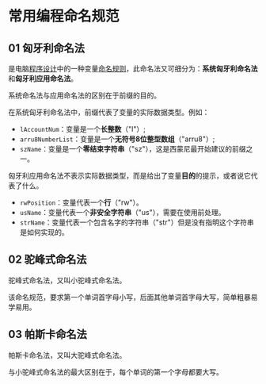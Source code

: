 # 常用编程命名规范

## 01 匈牙利命名法

是电脑[程序设计](https://zh.wikipedia.org/wiki/程序設計)中的一种变量[命名规则](https://zh.wikipedia.org/wiki/命名规则_(程序设计))，此命名法又可细分为：**系统匈牙利命名法**和**匈牙利应用命名法**。

系统命名法与应用命名法的区别在于前缀的目的。

在系统匈牙利命名法中，前缀代表了变量的实际数据类型。例如：

- `lAccountNum`：变量是一个**长整数**（"l"）;
- `arru8NumberList`：变量是一个**无符号8位整型数组**（"arru8"）;
- `szName`：变量是一个**零结束字符串**（"sz"），这是西蒙尼最开始建议的前缀之一。

匈牙利应用命名法不表示实际数据类型，而是给出了变量**目的**的提示，或者说它代表了什么。

- `rwPosition`：变量代表一个**行**（"rw"）。
- `usName`：变量代表一个**非安全字符串**（"us"），需要在使用前处理。
- `strName`：变量代表一个包含名字的字符串（"str"）但是没有指明这个字符串是如何实现的。

## 02 驼峰式命名法

驼峰式命名法，又叫小驼峰式命名法。

该命名规范，要求第一个单词首字母小写，后面其他单词首字母大写，简单粗暴易学易用。

## 03 帕斯卡命名法

帕斯卡命名法，又叫大驼峰式命名法。

与小驼峰式命名法的最大区别在于，每个单词的第一个字母都要大写。